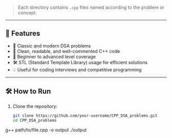 
> Each directory contains `.cpp` files named according to the problem or concept.

---

## 📌 Features

- 🧠 Classic and modern DSA problems
- 🧾 Clean, readable, and well-commented C++ code
- 🚀 Beginner to advanced level coverage
- 🛠️ STL (Standard Template Library) usage for efficient solutions
- 💡 Useful for coding interviews and competitive programming

---

## 🛠️ How to Run

1. Clone the repository:
   ```bash
   git clone https://github.com/your-username/CPP_DSA_problems.git
   cd CPP_DSA_problems
   
g++ path/to/file.cpp -o output
./output
